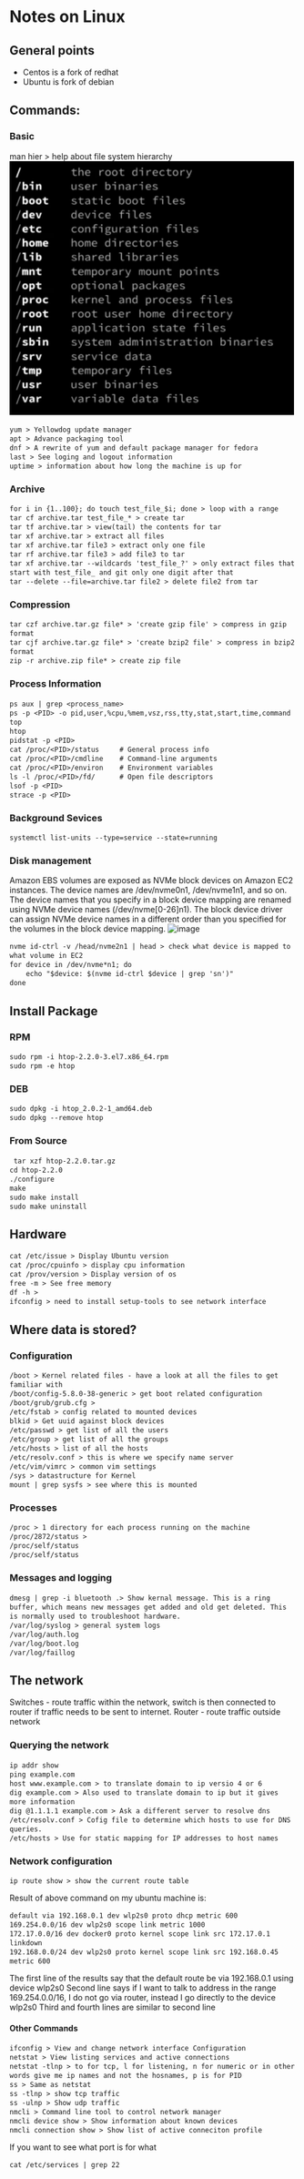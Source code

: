 # Notes on Linux
## General points
- Centos is a fork of redhat
- Ubuntu is fork of debian

## Commands:
### Basic
man hier  > help about file system hierarchy  
<img src='./images/hierarchy.png' width='500'/>  
```
yum > Yellowdog update manager  
apt > Advance packaging tool  
dnf > A rewrite of yum and default package manager for fedora  
last > See loging and logout information  
uptime > information about how long the machine is up for  
```
### Archive
```
for i in {1..100}; do touch test_file_$i; done > loop with a range  
tar cf archive.tar test_file_* > create tar
tar tf archive.tar > view(tail) the contents for tar
tar xf archive.tar > extract all files
tar xf archive.tar file3 > extract only one file
tar rf archive.tar file3 > add file3 to tar
tar xf archive.tar --wildcards 'test_file_?' > only extract files that start with test_file_ and git only one digit after that
tar --delete --file=archive.tar file2 > delete file2 from tar
```
### Compression
```
tar czf archive.tar.gz file* > 'create gzip file' > compress in gzip format
tar cjf archive.tar.gz file* > 'create bzip2 file' > compress in bzip2  format
zip -r archive.zip file* > create zip file
```
### Process Information
```
ps aux | grep <process_name>
ps -p <PID> -o pid,user,%cpu,%mem,vsz,rss,tty,stat,start,time,command
top
htop
pidstat -p <PID>
cat /proc/<PID>/status     # General process info
cat /proc/<PID>/cmdline    # Command-line arguments
cat /proc/<PID>/environ    # Environment variables
ls -l /proc/<PID>/fd/      # Open file descriptors
lsof -p <PID>
strace -p <PID>

```
### Background Sevices
```
systemctl list-units --type=service --state=running

```
### Disk management
Amazon EBS volumes are exposed as NVMe block devices on Amazon EC2 instances. The device names are /dev/nvme0n1, /dev/nvme1n1, and so on. The device names that you specify in a block device mapping are renamed using NVMe device names (/dev/nvme[0-26]n1). The block device driver can assign NVMe device names in a different order than you specified for the volumes in the block device mapping.
![image](https://github.com/user-attachments/assets/eb0c4504-65e4-46d8-9189-abbbc0ecf796)

```
nvme id-ctrl -v /head/nvme2n1 | head > check what device is mapped to what volume in EC2
for device in /dev/nvme*n1; do
    echo "$device: $(nvme id-ctrl $device | grep 'sn')" 
done

```

## Install Package
### RPM
```
sudo rpm -i htop-2.2.0-3.el7.x86_64.rpm
sudo rpm -e htop
```
### DEB
```
sudo dpkg -i htop_2.0.2-1_amd64.deb
sudo dpkg --remove htop
```
### From Source
```
 tar xzf htop-2.2.0.tar.gz
cd htop-2.2.0
./configure
make
sudo make install
sudo make uninstall
```
## Hardware
```
cat /etc/issue > Display Ubuntu version
cat /proc/cpuinfo > display cpu information
cat /prov/version > Display version of os
free -m > See free memory
df -h > 
ifconfig > need to install setup-tools to see network interface
```
## Where data is stored?
### Configuration
```
/boot > Kernel related files - have a look at all the files to get familiar with
/boot/config-5.8.0-38-generic > get boot related configuration
/boot/grub/grub.cfg > 
/etc/fstab > config related to mounted devices
blkid > Get uuid against block devices
/etc/passwd > get list of all the users
/etc/group > get list of all the groups
/etc/hosts > list of all the hosts
/etc/resolv.conf > this is where we specify name server
/etc/vim/vimrc > common vim settings
/sys > datastructure for Kernel
mount | grep sysfs > see where this is mounted
```
### Processes
```
/proc > 1 directory for each process running on the machine
/proc/2872/status > 
/proc/self/status 
/proc/self/status
```
### Messages and logging
```
dmesg | grep -i bluetooth .> Show kernal message. This is a ring buffer, which means new messages get added and old get deleted. This is normally used to troubleshoot hardware.
/var/log/syslog > general system logs
/var/log/auth.log
/var/log/boot.log
/var/log/faillog
```
## The network
Switches - route traffic within the network, switch is then connected to router if traffic needs to be sent to internet.
Router - route traffic outside network
### Querying the network
```
ip addr show
ping example.com
host www.example.com > to translate domain to ip versio 4 or 6
dig example.com > Also used to translate domain to ip but it gives more information
dig @1.1.1.1 example.com > Ask a different server to resolve dns
/etc/resolv.conf > Cofig file to determine which hosts to use for DNS queries.
/etc/hosts > Use for static mapping for IP addresses to host names
```
### Network configuration
```
ip route show > show the current route table
```
Result of above command on my ubuntu machine is:
```
default via 192.168.0.1 dev wlp2s0 proto dhcp metric 600 
169.254.0.0/16 dev wlp2s0 scope link metric 1000 
172.17.0.0/16 dev docker0 proto kernel scope link src 172.17.0.1 linkdown 
192.168.0.0/24 dev wlp2s0 proto kernel scope link src 192.168.0.45 metric 600 
```
The first line of the results say that the default route be via 192.168.0.1 using device wlp2s0
Second line says if I want to talk to address in the range 169.254.0.0/16, I do not go via router, instead I go directly to the device wlp2s0
Third and fourth lines are similar to second line
#### Other Commands
```
ifconfig > View and change network interface Configuration
netstat > View listing services and active connections
netstat -tlnp > to for tcp, l for listening, n for numeric or in other words give me ip names and not the hosnames, p is for PID
ss > Same as netstat
ss -tlnp > show tcp traffic
ss -ulnp > Show udp traffic
nmcli > Command line tool to control network manager
nmcli device show > Show information about known devices
nmcli connection show > Show list of active conneciton profile
```
If you want to see what port is for what
```
cat /etc/services | grep 22
```

